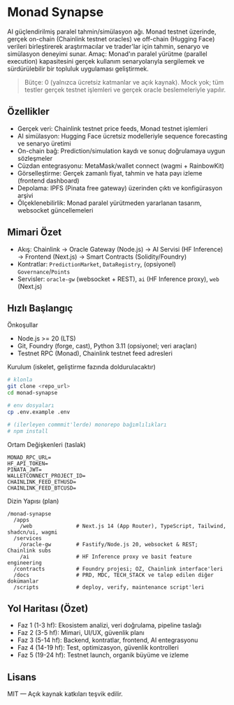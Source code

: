 # Monad Synapse

AI güçlendirilmiş paralel tahmin/simülasyon ağı. Monad testnet üzerinde, gerçek on-chain (Chainlink testnet oracles) ve off-chain (Hugging Face) verileri birleştirerek araştırmacılar ve trader'lar için tahmin, senaryo ve simülasyon deneyimi sunar. Amaç: Monad'ın paralel yürütme (parallel execution) kapasitesini gerçek kullanım senaryolarıyla sergilemek ve sürdürülebilir bir topluluk uygulaması geliştirmek.

> Bütçe: 0 (yalnızca ücretsiz katmanlar ve açık kaynak). Mock yok; tüm testler gerçek testnet işlemleri ve gerçek oracle beslemeleriyle yapılır.

## Özellikler

- Gerçek veri: Chainlink testnet price feeds, Monad testnet işlemleri
- AI simülasyon: Hugging Face ücretsiz modelleriyle sequence forecasting ve senaryo üretimi
- On-chain bağ: Prediction/simulation kaydı ve sonuç doğrulamaya uygun sözleşmeler
- Cüzdan entegrasyonu: MetaMask/wallet connect (wagmi + RainbowKit)
- Görselleştirme: Gerçek zamanlı fiyat, tahmin ve hata payı izleme (frontend dashboard)
- Depolama: IPFS (Pinata free gateway) üzerinden çıktı ve konfigürasyon arşivi
- Ölçeklenebilirlik: Monad paralel yürütmeden yararlanan tasarım, websocket güncellemeleri

## Mimari Özet

- Akış: Chainlink -> Oracle Gateway (Node.js) -> AI Servisi (HF Inference) -> Frontend (Next.js) -> Smart Contracts (Solidity/Foundry)
- Kontratlar: `PredictionMarket`, `DataRegistry`, (opsiyonel) `Governance`/`Points`
- Servisler: `oracle-gw` (websocket + REST), `ai` (HF Inference proxy), `web` (Next.js)

## Hızlı Başlangıç

Önkoşullar

- Node.js >= 20 (LTS)
- Git, Foundry (forge, cast), Python 3.11 (opsiyonel; veri araçları)
- Testnet RPC (Monad), Chainlink testnet feed adresleri

Kurulum (iskelet, geliştirme fazında doldurulacaktır)

```bash
# klonla
git clone <repo_url>
cd monad-synapse

# env dosyaları
cp .env.example .env

# (ilerleyen commmit'lerde) monorepo bağımlılıkları
# npm install
```

Ortam Değişkenleri (taslak)

```
MONAD_RPC_URL=
HF_API_TOKEN=
PINATA_JWT=
WALLETCONNECT_PROJECT_ID=
CHAINLINK_FEED_ETHUSD=
CHAINLINK_FEED_BTCUSD=
```

Dizin Yapısı (plan)

```
/monad-synapse
  /apps
    /web              # Next.js 14 (App Router), TypeScript, Tailwind, shadcn/ui, wagmi
  /services
    /oracle-gw        # Fastify/Node.js 20, websocket & REST; Chainlink subs
    /ai               # HF Inference proxy ve basit feature engineering
  /contracts          # Foundry projesi; OZ, Chainlink interface'leri
  /docs               # PRD, MDC, TECH_STACK ve talep edilen diğer dokümanlar
  /scripts            # deploy, verify, maintenance script'leri
```

## Yol Haritası (Özet)

- Faz 1 (1-3 hf): Ekosistem analizi, veri doğrulama, pipeline taslağı
- Faz 2 (3-5 hf): Mimari, UI/UX, güvenlik planı
- Faz 3 (5-14 hf): Backend, kontratlar, frontend, AI entegrasyonu
- Faz 4 (14-19 hf): Test, optimizasyon, güvenlik kontrolleri
- Faz 5 (19-24 hf): Testnet launch, organik büyüme ve izleme

## Lisans

MIT — Açık kaynak katkıları teşvik edilir.
